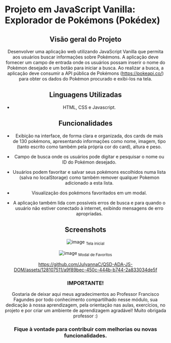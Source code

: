 # Projeto em JavaScript Vanilla: Explorador de Pokémons (Pokédex)
<div align="center">
  
## Visão geral do Projeto

Desenvolver uma aplicação web utilizando JavaScript Vanilla que permita aos usuários buscar informações sobre
Pokémons. A aplicação deve fornecer um campo de entrada onde os usuários possam inserir o nome do Pokémon desejado e um
botão para iniciar a busca. Ao realizar a busca, a aplicação deve consumir a API pública de Pokémons (https://pokeapi.co/)
para obter os dados do Pokémon procurado e exibi-los na tela.

## Linguagens Utilizadas 
- HTML, CSS e Javascript.

## Funcionalidades

- Exibição na interface, de forma clara e organizada, dos cards de mais de 130 pokémons, apresentando informações como nome, imagem, tipo (tanto escrito como também pela
  própria cor do card), altura e peso.

- Campo de busca onde os usuários pode digitar e pesquisar o nome ou ID do Pokémon desejado.

- Usuários podem favoritar e salvar seus pokémons escolhidos numa lista (salva no localStorage) como também remover qualquer Pokemon
adicionado a esta lista.

- Visualização dos pokémons favoritados em um modal.

- A aplicação também lida com possíveis erros de busca e para quando o usuário não estiver conectado à internet, exibindo
mensagens de erro apropriadas.


## Screenshots

![image](https://github.com/JulyannaC/QSD-ADA-JS-DOM/assets/128107511/f110f459-7bcb-4017-a2d8-7e26dd409288)
<sub>Tela inicial</sub>

![image](https://github.com/JulyannaC/QSD-ADA-JS-DOM/assets/128107511/cc0d5a55-f579-4ae4-a237-2f21113f0674)
<sub> Modal de Favoritos </sub>

https://github.com/JulyannaC/QSD-ADA-JS-DOM/assets/128107511/a9f89bec-450c-444b-b744-2a833034de5f



### IMPORTANTE!
Gostaria de deixar aqui meus agradecimentos ao Professor Francisco Fagundes por todo conhecimento compartilhado nesse módulo,
sua dedicação à nossa aprendizagem, pela orientação nas aulas, exercícios, no projeto e por criar um ambiente de aprendizagem
agradável! Muito obrigada professor :)

### Fique à vontade para contribuir com melhorias ou novas funcionalidades.
